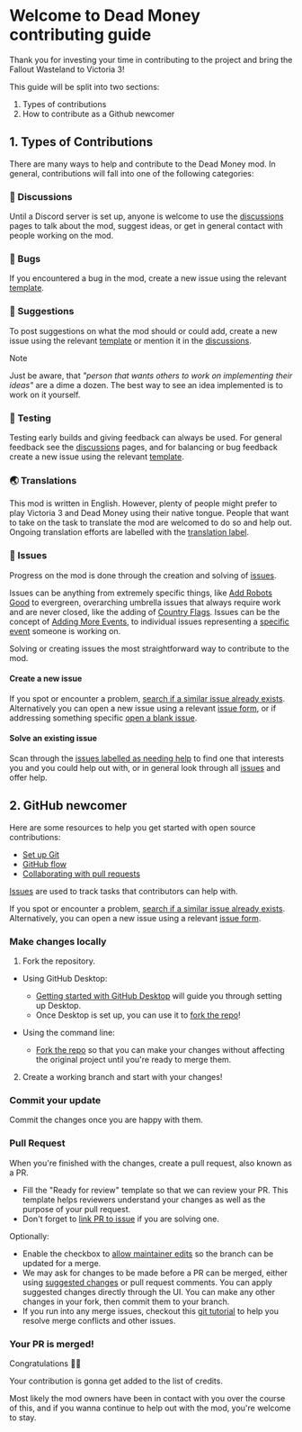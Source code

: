 # Welcome to Dead Money contributing guide <!-- omit in toc -->

Thank you for investing your time in contributing to the project and bring the Fallout Wasteland to Victoria 3!

This guide will be split into two sections:
1. Types of contributions
2. How to contribute as a Github newcomer

## 1. Types of Contributions
There are many ways to help and contribute to the Dead Money mod. In general, contributions will fall into one of the following categories:

### :mega: Discussions
Until a Discord server is set up, anyone is welcome to use the [discussions](https://github.com/Araxiel/Dead_Money-Vicky3_Fallout/discussions) pages to talk about the mod, suggest ideas, or get in general contact with people working on the mod.

### :bug: Bugs
If you encountered a bug in the mod, create a new issue using the relevant [template](https://github.com/Araxiel/Dead_Money-Vicky3_Fallout/issues/new/choose).

### :postbox: Suggestions
To post suggestions on what the mod should or could add, create a new issue using the relevant [template](https://github.com/Araxiel/Dead_Money-Vicky3_Fallout/issues/new/choose) or mention it in the [discussions](https://github.com/Araxiel/Dead_Money-Vicky3_Fallout/discussions).

> [!NOTE]
> Just be aware, that _"person that wants others to work on implementing their ideas"_ are a dime a dozen. The best way to see an idea implemented is to work on it yourself.

### :microscope: Testing
Testing early builds and giving feedback can always be used. For general feedback see the [discussions](https://github.com/Araxiel/Dead_Money-Vicky3_Fallout/discussions) pages, and for balancing or bug feedback create a new issue using the relevant [template](https://github.com/Araxiel/Dead_Money-Vicky3_Fallout/issues/new/choose).

### :earth_asia: Translations
This mod is written in English. However, plenty of people might prefer to play Victoria 3 and Dead Money using their native tongue. People that want to take on the task to translate the mod are welcomed to do so and help out. Ongoing translation efforts are labelled with the [translation label](https://github.com/Araxiel/Dead_Money-Vicky3_Fallout/labels/translation).

### :triangular_flag_on_post: Issues
Progress on the mod is done through the creation and solving of [issues](https://github.com/Araxiel/Dead_Money-Vicky3_Fallout/issues).

Issues can be anything from extremely specific things, like [Add Robots Good](https://github.com/Araxiel/Dead_Money-Vicky3_Fallout/issues/67) to evergreen, overarching umbrella issues that always require work and are never closed, like the adding of [Country Flags](https://github.com/Araxiel/Dead_Money-Vicky3_Fallout/issues/86). Issues can be the concept of [Adding More Events](https://github.com/Araxiel/Dead_Money-Vicky3_Fallout/issues/29), to individual issues representing a [specific event](https://github.com/Araxiel/Dead_Money-Vicky3_Fallout/issues/76) someone is working on.

Solving or creating issues the most straightforward way to contribute to the mod.

#### Create a new issue

If you spot or encounter a problem, [search if a similar issue already exists](https://docs.github.com/en/github/searching-for-information-on-github/searching-on-github/searching-issues-and-pull-requests#search-by-the-title-body-or-comments). Alternatively you can open a new issue using a relevant [issue form](https://github.com/Araxiel/Dead_Money-Vicky3_Fallout/issues/new/choose), or if addressing something specific [open a blank issue](https://github.com/Araxiel/Dead_Money-Vicky3_Fallout/issues/new).

#### Solve an existing issue

Scan through the [issues labelled as needing help](https://github.com/Araxiel/Dead_Money-Vicky3_Fallout/issues?q=is%3Aopen+label%3A%22help+needed+%E2%9D%97%22%2C%22help+wanted%22%2Cno%3Aassignee+) to find one that interests you and you could help out with, or in general look through all [issues](https://github.com/Araxiel/Dead_Money-Vicky3_Fallout/issues) and offer help.

## 2. GitHub newcomer

Here are some resources to help you get started with open source contributions:

- [Set up Git](https://docs.github.com/en/get-started/quickstart/set-up-git)
- [GitHub flow](https://docs.github.com/en/get-started/quickstart/github-flow)
- [Collaborating with pull requests](https://docs.github.com/en/github/collaborating-with-pull-requests)

[Issues](https://docs.github.com/en/github/managing-your-work-on-github/about-issues) are used to track tasks that contributors can help with.

If you spot or encounter a problem, [search if a similar issue already exists](https://docs.github.com/en/github/searching-for-information-on-github/searching-on-github/searching-issues-and-pull-requests#search-by-the-title-body-or-comments). Alternatively, you can open a new issue using a relevant [issue form](https://github.com/Araxiel/Dead_Money-Vicky3_Fallout/issues/new/choose).

### Make changes locally

1. Fork the repository.
- Using GitHub Desktop:
  - [Getting started with GitHub Desktop](https://docs.github.com/en/desktop/installing-and-configuring-github-desktop/getting-started-with-github-desktop) will guide you through setting up Desktop.
  - Once Desktop is set up, you can use it to [fork the repo](https://docs.github.com/en/desktop/contributing-and-collaborating-using-github-desktop/cloning-and-forking-repositories-from-github-desktop)!

- Using the command line:
  - [Fork the repo](https://docs.github.com/en/github/getting-started-with-github/fork-a-repo#fork-an-example-repository) so that you can make your changes without affecting the original project until you're ready to merge them.

2. Create a working branch and start with your changes!

### Commit your update

Commit the changes once you are happy with them.

### Pull Request

When you're finished with the changes, create a pull request, also known as a PR.
- Fill the "Ready for review" template so that we can review your PR. This template helps reviewers understand your changes as well as the purpose of your pull request.
- Don't forget to [link PR to issue](https://docs.github.com/en/issues/tracking-your-work-with-issues/linking-a-pull-request-to-an-issue) if you are solving one.

Optionally:
- Enable the checkbox to [allow maintainer edits](https://docs.github.com/en/github/collaborating-with-issues-and-pull-requests/allowing-changes-to-a-pull-request-branch-created-from-a-fork) so the branch can be updated for a merge.
- We may ask for changes to be made before a PR can be merged, either using [suggested changes](https://docs.github.com/en/github/collaborating-with-issues-and-pull-requests/incorporating-feedback-in-your-pull-request) or pull request comments. You can apply suggested changes directly through the UI. You can make any other changes in your fork, then commit them to your branch.
- If you run into any merge issues, checkout this [git tutorial](https://github.com/skills/resolve-merge-conflicts) to help you resolve merge conflicts and other issues.

### Your PR is merged!

Congratulations :tada::tada:

Your contribution is gonna get added to the list of credits.

Most likely the mod owners have been in contact with you over the course of this, and if you wanna continue to help out with the mod, you're welcome to stay.
